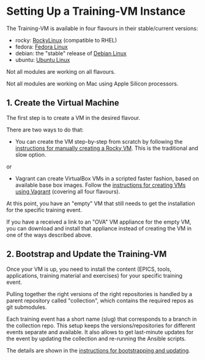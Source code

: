 # Setting Up a Training-VM Instance

The Training-VM is available in four flavours in their stable/current versions:
- rocky: [RockyLinux](https://rockylinux.org/) (compatible to RHEL)
- fedora: [Fedora Linux](https://fedoraproject.org/)
- debian: the "stable" release of [Debian Linux](https://www.debian.org/)
- ubuntu: [Ubuntu Linux](https://ubuntu.com/)

Not all modules are working on all flavours.

Not all modules are working on Mac using Apple Silicon processors.

## 1. Create the Virtual Machine

The first step is to create a VM in the desired flavour.

There are two ways to do that:

-  You can create the VM step-by-step from scratch
   by following the
   [instructions for manually creating a Rocky VM](creating-vm-from-scratch.md).
   This is the traditional and slow option.

or

-  Vagrant can create VirtualBox VMs in a scripted faster fashion,
   based on available base box images.
   Follow the
   [instructions for creating VMs using Vagrant](creating-vm-using-vagrant.md)
   (covering all four flavours).

At this point, you have an "empty" VM
that still needs to get the installation for the specific training event.

If you have a received a link to an "OVA" VM appliance for the empty VM,
you can download and install that appliance
instead of creating the VM in one of the ways described above.

## 2. Bootstrap and Update the Training-VM

Once your VM is up,
you need to install the content
(EPICS, tools, applications, training material and exercises)
for your specific training event.

Pulling together the right versions of the right repositories
is handled by a parent repository called "collection",
which contains the required repos as git submodules.

Each training event has a short name (slug)
that corresponds to a branch in the collection repo.
This setup keeps the versions/repositories for different events
separate and available.
It also allows to get last-minute updates for the event
by updating the collection and re-running the Ansible scripts.

The details are shown in the
[instructions for bootstrapping and updating](bootstrap-update-vm.md).
